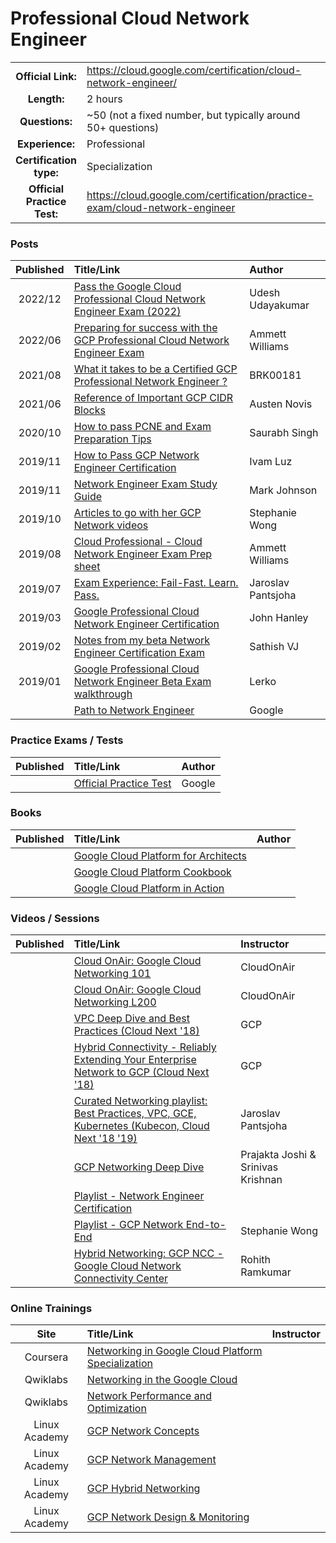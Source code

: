 # Professional Cloud Network Engineer

| | | |
| :---:         |     :---      |          :--- |
| **Official Link:** | https://cloud.google.com/certification/cloud-network-engineer/ | 
| **Length:** | 2 hours | 
| **Questions:** | ~50 (not a fixed number, but typically around 50+ questions) | 
| **Experience:** | Professional | 
| **Certification type:** | Specialization | 
| **Official Practice Test:** | https://cloud.google.com/certification/practice-exam/cloud-network-engineer | 

### Posts
| Published | Title/Link | Author |
| :---:         |     :---      |          :--- |
| 2022/12 | [Pass the Google Cloud Professional Cloud Network Engineer Exam (2022)](https://medium.com/@pilotudesh/pass-the-google-cloud-professional-cloud-network-engineer-exam-2022-b62f07014e7) | Udesh Udayakumar |
| 2022/06 | [Preparing for success with the GCP Professional Cloud Network Engineer Exam](https://medium.com/google-cloud/preparing-for-success-with-the-gcp-professional-cloud-network-engineer-exam-da230f9788ed) | Ammett Williams |
| 2021/08 | [What it takes to be a Certified GCP Professional Network Engineer ?](https://brk0018.medium.com/what-it-takes-to-be-a-certified-gcp-professional-network-engineer-4c188ccc318d) | BRK00181 |
| 2021/06 | [Reference of Important GCP CIDR Blocks](https://engineering.premise.com/reference-of-important-gcp-cidr-blocks-3641040c4195) | Austen Novis |
| 2020/10 | [How to pass PCNE and Exam Preparation Tips](https://www.linkedin.com/pulse/how-pass-google-professional-cloud-network-engineer-tips-singh/) | Saurabh Singh |
| 2019/11 | [How to Pass GCP Network Engineer Certification](https://medium.com/ci-t/how-to-pass-the-google-professional-cloud-network-engineer-certification-40bb1f6cc962) | Ivam Luz |
| 2019/11 | [Network Engineer Exam Study Guide](https://www.linkedin.com/pulse/google-cloud-professional-network-engineer-exam-study-mark-johnson/) | Mark Johnson |
| 2019/10 | [Articles to go with her GCP Network videos](https://medium.com/@swongra) | Stephanie Wong |
| 2019/08 | [Cloud Professional - Cloud Network Engineer Exam Prep sheet](https://www.linkedin.com/pulse/google-cloud-professional-network-engineer-exam-prep-williams/) | Ammett Williams |
| 2019/07 | [Exam Experience: Fail-Fast. Learn. Pass.](https://medium.com/@jpantjsoha/google-cloud-network-engineer-exam-experience-fail-fast-learn-pass-1d913e18888) | Jaroslav Pantsjoha |
| 2019/03 | [Google Professional Cloud Network Engineer Certification](https://www.jhanley.com/google-professional-network-engineer-certification/) | John Hanley |
| 2019/02 | [Notes from my beta Network Engineer Certification Exam](https://medium.com/@sathishvj/notes-from-my-beta-google-cloud-professional-network-engineer-certification-exam-2b08d852aae1) | Sathish VJ |
| 2019/01 | [Google Professional Cloud Network Engineer Beta Exam walkthrough](https://deploy.live/blog/google-professional-cloud-network-engineer-beta-exam/) | Lerko |
|  | [Path to Network Engineer](https://www.linkedin.com/posts/google-cloud_the-net-result-of-the-professional-cloud-activity-6642980069734182912-ae1G) | Google |

### Practice Exams / Tests
| Published | Title/Link | Author |
| :---:         |     :---      |          :--- |
| | [Official Practice Test](https://cloud.google.com/certification/practice-exam/cloud-network-engineer) | Google |

### Books
| Published | Title/Link | Author |
| :---:         |     :---      |          :--- |
| | [Google Cloud Platform for Architects](https://www.amazon.com/Google-Cloud-Platform-Architects-solutions/dp/1788834305/) | |
| | [Google Cloud Platform Cookbook](https://www.amazon.com/Google-Cloud-Platform-Cookbook-applications/dp/1788291999/) | |
| | [Google Cloud Platform in Action](https://www.amazon.com/Google-Cloud-Platform-Action-Geewax/dp/1617293520/) | |

### Videos / Sessions
| Published | Title/Link | Instructor |
| :---:         |     :---      |          :--- |
| | [Cloud OnAir: Google Cloud Networking 101](https://www.youtube.com/watch?v=0hN-dyOV10c) | CloudOnAir |
| | [Cloud OnAir: Google Cloud Networking L200](https://www.youtube.com/watch?v=vDrG15sv5ss) | CloudOnAir |
| | [VPC Deep Dive and Best Practices (Cloud Next '18)](https://www.youtube.com/watch?v=wmP6SQe5J7g) | GCP |
| | [Hybrid Connectivity - Reliably Extending Your Enterprise Network to GCP (Cloud Next '18)](https://www.youtube.com/watch?v=28ildhOzMSI) | GCP |
| | [Curated Networking playlist: Best Practices, VPC, GCE, Kubernetes (Kubecon, Cloud Next '18 '19)](https://www.youtube.com/playlist?list=PLxQzKf1gjjCPfFXjRa1pa-ykwBhKs4T0J) | Jaroslav Pantsjoha |
| | [GCP Networking Deep Dive](https://www.youtube.com/watch?v=nRJBFNyY944&feature=youtu.be) | Prajakta Joshi & Srinivas Krishnan |
| | [Playlist - Network Engineer Certification](https://www.youtube.com/playlist?list=PLxQzKf1gjjCPfFXjRa1pa-ykwBhKs4T0J) | |
| | [Playlist - GCP Network End-to-End](https://www.youtube.com/watch?v=cNb7xKyya5c&list=PLIivdWyY5sqJ0oXcnZYqOnuNRsLF9H48u) | Stephanie Wong |
| | [Hybrid Networking: GCP NCC - Google Cloud Network Connectivity Center](https://www.youtube.com/watch?v=BGB0ojLA22M) | Rohith Ramkumar |

### Online Trainings
| Site | Title/Link | Instructor |
| :---:         |     :---      |          :--- |
| Coursera | [Networking in Google Cloud Platform Specialization](https://www.coursera.org/specializations/networking-google-cloud-platform) | |
| Qwiklabs | [Networking in the Google Cloud](https://google.qwiklabs.com/quests/31) | |
| Qwiklabs | [Network Performance and Optimization](https://google.qwiklabs.com/quests/46) | |
| Linux Academy | [GCP Network Concepts](https://linuxacademy.com/cp/modules/view/id/437) | |
| Linux Academy | [GCP Network Management](https://linuxacademy.com/cp/modules/view/id/438) | |
| Linux Academy | [GCP Hybrid Networking](https://linuxacademy.com/cp/modules/view/id/439) | |
| Linux Academy | [GCP Network Design & Monitoring](https://linuxacademy.com/cp/modules/view/id/440) | |



